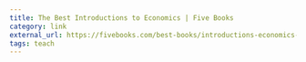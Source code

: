```yaml
---
title: The Best Introductions to Economics | Five Books
category: link
external_url: https://fivebooks.com/best-books/introductions-economics-tim-harford/
tags: teach
---
```

